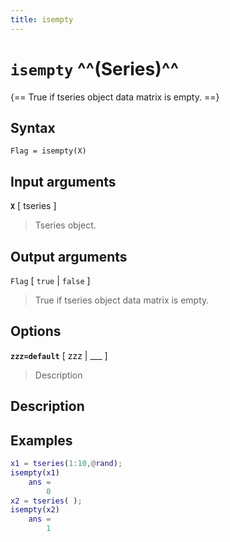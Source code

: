 ```yaml
---
title: isempty
---
```


# `isempty` ^^(Series)^^

{== True if tseries object data matrix is empty. ==}


## Syntax 

    Flag = isempty(X)


## Input arguments 

__`X`__ [ tseries ]
> 
> Tseries object.
> 


## Output arguments 

`Flag` [ `true` | `false` ] 
> 
> True if tseries object data matrix is empty.
> 


## Options 

__`zzz=default`__ [ zzz | ___ ]
> 
> Description
> 


## Description 



## Examples

```matlab
x1 = tseries(1:10,@rand);
isempty(x1)
    ans =
        0
x2 = tseries( );
isempty(x2)
    ans =
        1
```

